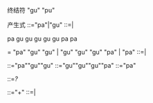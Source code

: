 终结符
"gu"
"pu"

产生式
<word>::="pa"|"gu"
<ufo>::=<word>|<ufo><word>

pa gu gu
gu gu gu pa
pa

<word> = "pa" "gu" "gu" | "gu" "gu" "gu" "pa" | "pa"
<ufo>::=<word>|<ufo><word>

<word1>::="pa""gu""gu"
<word2>::="gu""gu""gu""pa"
<word3>::="pa"

<ufo>::=<word1>*<word3>?<word2>*

<op>::="+"
<number>
<add>::=<number>|<add><op><add>
